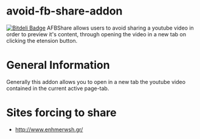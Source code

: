 # avoid-fb-share-addon
[![Bitdeli Badge](https://d2weczhvl823v0.cloudfront.net/dimkl/avoid-fb-share-addon/trend.png)](https://bitdeli.com/free "Bitdeli Badge")
AFBShare allows users to avoid sharing a youtube video in order to preview it's content, through opening the video in a new tab on clicking the etension button.
# General Information
Generally this addon allows you to open in a new tab the youtube video contained in the current active page-tab. 

# Sites forcing to share
* http://www.enhmerwsh.gr/

